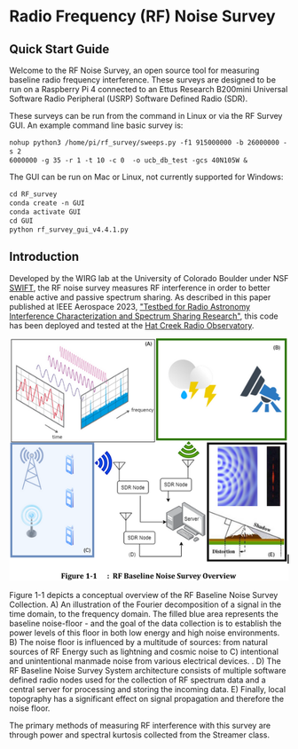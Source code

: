 # Radio Frequency (RF) Noise Survey

## Quick Start Guide
Welcome to the RF Noise Survey, an open source tool for measuring baseline radio frequency interference. These surveys are designed to be run on a Raspberry Pi 4 connected to an Ettus Research B200mini Universal Software Radio Peripheral (USRP) Software Defined Radio (SDR).

These surveys can be run from the command in Linux or via the RF Survey GUI. An example command line basic survey is:
```
nohup python3 /home/pi/rf_survey/sweeps.py -f1 915000000 -b 26000000 -s 2                                                                                                                                  6000000 -g 35 -r 1 -t 10 -c 0  -o ucb_db_test -gcs 40N105W &
```

The GUI can be run on Mac or Linux, not currently supported for Windows:
```
cd RF_survey
conda create -n GUI
conda activate GUI
cd GUI
python rf_survey_gui_v4.4.1.py
```

## Introduction
Developed by the WIRG lab at the University of Colorado Boulder under NSF [SWIFT](https://new.nsf.gov/funding/opportunities/spectrum-wireless-innovation-enabled-future/505858), the RF noise survey measures RF interference in order to better enable active and passive spectrum sharing. As described in this paper published at IEEE Aerospace 2023, ["Testbed for Radio Astronomy Interference Characterization and Spectrum Sharing Research"](https://www.aeroconf.org/cms/content_attachments/75/download), this code has been deployed and tested at the [Hat Creek Radio Observatory](https://www.seti.org/hcro). 

![An image overview of the RF Baseline Noise Survey Collection.](/rf_survey/images/RF_Noise_Survey.png)

Figure 1-1 depicts a conceptual overview of the RF Baseline Noise Survey Collection. A) An illustration of the Fourier decomposition of a signal in the time domain, to the frequency domain. The filled blue area represents the baseline noise-floor - and the goal of the data collection is to establish the power levels of this floor in both low energy and high noise environments. B) The noise floor is influenced by a multitude of sources: from natural sources of RF Energy such as lightning and cosmic noise to C) intentional and unintentional manmade noise from various electrical devices. . D) The RF Baseline Noise Survey System architecture consists of multiple software defined radio nodes used for the collection of RF spectrum data and a central server for processing and storing the incoming data. E) Finally, local topography has a significant effect on signal propagation and therefore the noise floor. 

The primary methods of measuring RF interference with this survey are through power and spectral kurtosis collected from the Streamer class.
